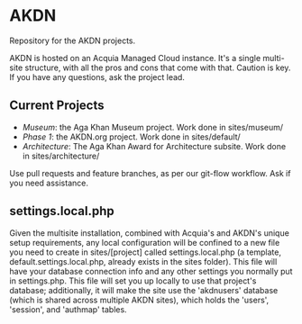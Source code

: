 AKDN
====

Repository for the AKDN projects.

AKDN is hosted on an Acquia Managed Cloud instance. It's a single multi-site structure, with all the pros and cons that come with that. Caution is key. If you have any questions, ask the project lead.

Current Projects
----------------

* *Museum*: the Aga Khan Museum project. Work done in sites/museum/
* *Phase 1*: the AKDN.org project. Work done in sites/default/
* *Architecture*: The Aga Khan Award for Architecture subsite. Work done in sites/architecture/

Use pull requests and feature branches, as per our git-flow workflow. Ask if you need assistance.

settings.local.php
------------------

Given the multisite installation, combined with Acquia's and AKDN's unique setup requirements, any local configuration will be confined to a new file you need to create in sites/[project] called settings.local.php (a template, default.settings.local.php, already exists in the sites folder). This file will have your database connection info and any other settings you normally put in settings.php. This file will set you up locally to use that project's database; additionally, it will make the site use the 'akdnusers' database (which is shared across multiple AKDN sites), which holds the 'users', 'session', and 'authmap' tables.